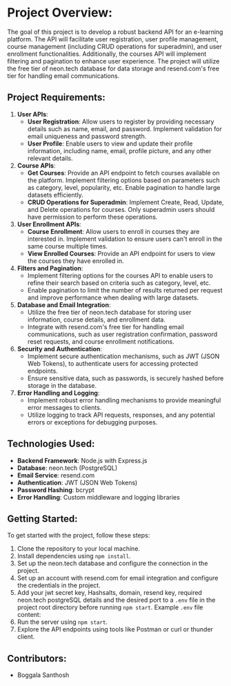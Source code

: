 # Project Overview:

The goal of this project is to develop a robust backend API for an e-learning platform. The API will facilitate user registration, user profile management, course management (including CRUD operations for superadmin), and user enrollment functionalities. Additionally, the courses API will implement filtering and pagination to enhance user experience. The project will utilize the free tier of neon.tech database for data storage and resend.com's free tier for handling email communications.

## Project Requirements:

1. **User APIs**:
    - **User Registration**: Allow users to register by providing necessary details such as name, email, and password. Implement validation for email uniqueness and password strength.
    - **User Profile**: Enable users to view and update their profile information, including name, email, profile picture, and any other relevant details.
2. **Course APIs**:
    - **Get Courses**: Provide an API endpoint to fetch courses available on the platform. Implement filtering options based on parameters such as category, level, popularity, etc. Enable pagination to handle large datasets efficiently.
    - **CRUD Operations for Superadmin**: Implement Create, Read, Update, and Delete operations for courses. Only superadmin users should have permission to perform these operations.
3. **User Enrollment APIs**:
    - **Course Enrollment**: Allow users to enroll in courses they are interested in. Implement validation to ensure users can't enroll in the same course multiple times.
    - **View Enrolled Courses**: Provide an API endpoint for users to view the courses they have enrolled in.
4. **Filters and Pagination**:
    - Implement filtering options for the courses API to enable users to refine their search based on criteria such as category, level, etc.
    - Enable pagination to limit the number of results returned per request and improve performance when dealing with large datasets.
5. **Database and Email Integration**:
    - Utilize the free tier of neon.tech database for storing user information, course details, and enrollment data.
    - Integrate with resend.com's free tier for handling email communications, such as user registration confirmation, password reset requests, and course enrollment notifications.
6. **Security and Authentication**:
    - Implement secure authentication mechanisms, such as JWT (JSON Web Tokens), to authenticate users for accessing protected endpoints.
    - Ensure sensitive data, such as passwords, is securely hashed before storage in the database.
7. **Error Handling and Logging**:
    - Implement robust error handling mechanisms to provide meaningful error messages to clients.
    - Utilize logging to track API requests, responses, and any potential errors or exceptions for debugging purposes.

## Technologies Used:

- **Backend Framework**: Node.js with Express.js
- **Database**: neon.tech (PostgreSQL)
- **Email Service**: resend.com
- **Authentication**: JWT (JSON Web Tokens)
- **Password Hashing**: bcrypt
- **Error Handling**: Custom middleware and logging libraries

## Getting Started:

To get started with the project, follow these steps:

1. Clone the repository to your local machine.
2. Install dependencies using `npm install`.
3. Set up the neon.tech database and configure the connection in the project.
4. Set up an account with resend.com for email integration and configure the credentials in the project.
5. Add your jwt secret key, Hashsalts, domain, resend key, required neon.tech postgreSQL details and the desired port to a `.env` file in the project root directory before running `npm start`. Example `.env` file content:
6. Run the server using `npm start`.
7. Explore the API endpoints using tools like Postman or curl or thunder client.

## Contributors:

- Boggala Santhosh
